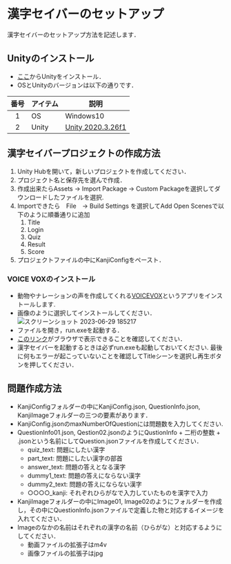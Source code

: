 # 漢字セイバーのセットアップ

漢字セイバーのセットアップ方法を記述します．

## Unityのインストール
- [ここ](https://unity.com/ja/download)からUnityをインストール．  
- OSとUnityのバージョンは以下の通りです．

| 番号 | アイテム       | 説明    |
|:--:| ---------- |----------------|
| 1  | OS         | Windows10    |
| 2  | Unity      | [Unity 2020.3.26f1](https://unity.com/releases/editor/whats-new/2020.3.26) |

## 漢字セイバープロジェクトの作成方法  

1. Unity Hubを開いて，新しいプロジェクトを作成してください．
1. プロジェクト名と保存先を選んで作成．
1. 作成出来たらAssets -> Import Package -> Custom Packageを選択してダウンロードしたファイルを選択.  
1. Importできたら　File　-> Build Settings を選択してAdd Open Scenesで以下のように順番通りに追加
    1. Title
    1. Login
    1. Quiz
    1. Result
    1. Score
1. プロジェクトファイルの中にKanjiConfigをペースト．


### VOICE VOXのインストール

- 動物やナレーションの声を作成してくれる[VOICEVOX](https://voicevox.hiroshiba.jp/)というアプリをインストールします.  
- 画像のように選択してインストールしてください．  
![スクリーンショット 2023-06-29 185217](https://github.com/apparettedare/Kanji-Saber/assets/87752284/fa47630b-595d-4c7a-9b7d-d00ac59f02f8)
- ファイルを開き，run.exeを起動する．
- [このリンク](http://localhost:50021/docs)がブラウザで表示できることを確認してください．
- 漢字セイバーを起動するときは必ずrun.exeも起動しておいてください.
最後に何もエラーが起こっていないことを確認してTitleシーンを選択し再生ボタンを押してください．  
## 問題作成方法
- KanjiConfigフォルダーの中にKanjiConfig.json, QuestionInfo.json, KanjiImageフォルダーの三つの要素があります．
- KanjiConfig.jsonのmaxNumberOfQuestionには問題数を入力してください.
- QuestionInfo01.json, Qestion02.jsonのようにQustionInfo + 二桁の整数 + .jsonという名前にしてQuestion.jsonファイルを作成してください．
    - quiz_text: 問題にしたい漢字
    - part_text: 問題にしたい漢字の部首
    - answer_text: 問題の答えとなる漢字
    - dummy1_text: 問題の答えにならない漢字
    - dummy2_text: 問題の答えにならない漢字
    - ○○○○_kanji:  それぞれひらがなで入力していたものを漢字で入力
- KanjiImageフォルダーの中にImage01, Image02のようにフォルダーを作成し，その中にQuestionInfo.jsonファイルで定義した物と対応するイメージを入れてください．
- Imageのなかの名前はそれぞれの漢字の名前（ひらがな）と対応するようにしてください．
    - 動画ファイルの拡張子はm4v
    - 画像ファイルの拡張子はjpg
